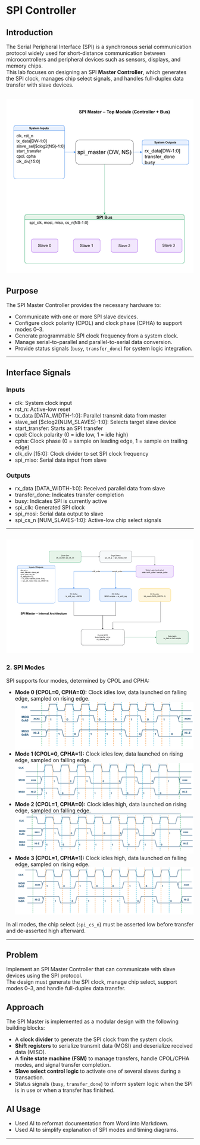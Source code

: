 #  SPI Controller

## Introduction
The Serial Peripheral Interface (SPI) is a synchronous serial communication protocol widely used for short-distance communication between microcontrollers and peripheral devices such as sensors, displays, and memory chips.  
This lab focuses on designing an SPI **Master Controller**, which generates the SPI clock, manages chip select signals, and handles full-duplex data transfer with slave devices.

![alt text](image.png)
---

## Purpose
The SPI Master Controller provides the necessary hardware to:  
- Communicate with one or more SPI slave devices.  
- Configure clock polarity (CPOL) and clock phase (CPHA) to support modes 0–3.  
- Generate programmable SPI clock frequency from a system clock.  
- Manage serial-to-parallel and parallel-to-serial data conversion.  
- Provide status signals (`busy`, `transfer_done`) for system logic integration.  

---

## Interface Signals

### Inputs
- clk: System clock input  
- rst_n: Active-low reset  
- tx_data [DATA_WIDTH-1:0]: Parallel transmit data from master  
- slave_sel [$clog2(NUM_SLAVES)-1:0]: Selects target slave device  
- start_transfer: Starts an SPI transfer  
- cpol: Clock polarity (0 = idle low, 1 = idle high)  
- cpha: Clock phase (0 = sample on leading edge, 1 = sample on trailing edge)  
- clk_div [15:0]: Clock divider to set SPI clock frequency  
- spi_miso: Serial data input from slave  

### Outputs
- rx_data [DATA_WIDTH-1:0]: Received parallel data from slave  
- transfer_done: Indicates transfer completion  
- busy: Indicates SPI is currently active  
- spi_clk: Generated SPI clock  
- spi_mosi: Serial data output to slave  
- spi_cs_n [NUM_SLAVES-1:0]: Active-low chip select signals  

---
![alt text](image-1.png)
---

### 2. SPI Modes
SPI supports four modes, determined by CPOL and CPHA:  

- **Mode 0 (CPOL=0, CPHA=0):** Clock idles low, data launched on falling edge, sampled on rising edge.  
![alt text](image-2.png)
- **Mode 1 (CPOL=0, CPHA=1):** Clock idles low, data launched on rising edge, sampled on falling edge.  
![alt text](image-3.png)
- **Mode 2 (CPOL=1, CPHA=0):** Clock idles high, data launched on rising edge, sampled on falling edge.  
![alt text](image-4.png)
- **Mode 3 (CPOL=1, CPHA=1):** Clock idles high, data launched on falling edge, sampled on rising edge.  
![](image-5.png)

In all modes, the chip select (`spi_cs_n`) must be asserted low before transfer and de-asserted high afterward.  

---
## Problem
Implement an SPI Master Controller that can communicate with slave devices using the SPI protocol.  
The design must generate the SPI clock, manage chip select, support modes 0–3, and handle full-duplex data transfer.  

## Approach
The SPI Master is implemented as a modular design with the following building blocks:  
- A **clock divider** to generate the SPI clock from the system clock.  
- **Shift registers** to serialize transmit data (MOSI) and deserialize received data (MISO).  
- A **finite state machine (FSM)** to manage transfers, handle CPOL/CPHA modes, and signal transfer completion.  
- **Slave select control logic** to activate one of several slaves during a transaction.  
- Status signals (`busy`, `transfer_done`) to inform system logic when the SPI is in use or when a transfer has finished.  


## AI Usage
- Used AI to reformat documentation from Word into Markdown.  
- Used AI to simplify explanation of SPI modes and timing diagrams.  

---



  
